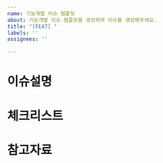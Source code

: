 ```yaml
---
name: 기능개발 이슈 템플릿
about: 기능개발 이슈 템플릿을 생성하여 이슈를 생성해주세요.
title: "[FEAT] "
labels: ''
assignees: ''

---
```


# 이슈설명

# 체크리스트

# 참고자료 
<!-- 가능하면 스크린샷을 넣어주세요 -->
